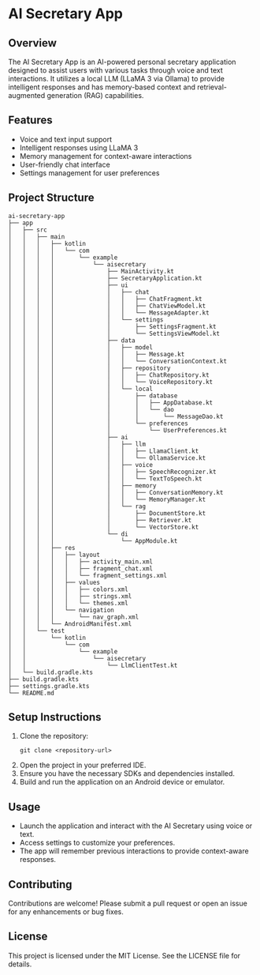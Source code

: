 # AI Secretary App

## Overview
The AI Secretary App is an AI-powered personal secretary application designed to assist users with various tasks through voice and text interactions. It utilizes a local LLM (LLaMA 3 via Ollama) to provide intelligent responses and has memory-based context and retrieval-augmented generation (RAG) capabilities.

## Features
- Voice and text input support
- Intelligent responses using LLaMA 3
- Memory management for context-aware interactions
- User-friendly chat interface
- Settings management for user preferences

## Project Structure
```
ai-secretary-app
├── app
│   ├── src
│   │   ├── main
│   │   │   ├── kotlin
│   │   │   │   └── com
│   │   │   │       └── example
│   │   │   │           └── aisecretary
│   │   │   │               ├── MainActivity.kt
│   │   │   │               ├── SecretaryApplication.kt
│   │   │   │               ├── ui
│   │   │   │               │   ├── chat
│   │   │   │               │   │   ├── ChatFragment.kt
│   │   │   │               │   │   ├── ChatViewModel.kt
│   │   │   │               │   │   └── MessageAdapter.kt
│   │   │   │               │   └── settings
│   │   │   │               │       ├── SettingsFragment.kt
│   │   │   │               │       └── SettingsViewModel.kt
│   │   │   │               ├── data
│   │   │   │               │   ├── model
│   │   │   │               │   │   ├── Message.kt
│   │   │   │               │   │   └── ConversationContext.kt
│   │   │   │               │   ├── repository
│   │   │   │               │   │   ├── ChatRepository.kt
│   │   │   │               │   │   └── VoiceRepository.kt
│   │   │   │               │   └── local
│   │   │   │               │       ├── database
│   │   │   │               │       │   ├── AppDatabase.kt
│   │   │   │               │       │   └── dao
│   │   │   │               │       │       └── MessageDao.kt
│   │   │   │               │       └── preferences
│   │   │   │               │           └── UserPreferences.kt
│   │   │   │               ├── ai
│   │   │   │               │   ├── llm
│   │   │   │               │   │   ├── LlamaClient.kt
│   │   │   │               │   │   └── OllamaService.kt
│   │   │   │               │   ├── voice
│   │   │   │               │   │   ├── SpeechRecognizer.kt
│   │   │   │               │   │   └── TextToSpeech.kt
│   │   │   │               │   ├── memory
│   │   │   │               │   │   ├── ConversationMemory.kt
│   │   │   │               │   │   └── MemoryManager.kt
│   │   │   │               │   └── rag
│   │   │   │               │       ├── DocumentStore.kt
│   │   │   │               │       ├── Retriever.kt
│   │   │   │               │       └── VectorStore.kt
│   │   │   │               └── di
│   │   │   │                   └── AppModule.kt
│   │   │   ├── res
│   │   │   │   ├── layout
│   │   │   │   │   ├── activity_main.xml
│   │   │   │   │   ├── fragment_chat.xml
│   │   │   │   │   └── fragment_settings.xml
│   │   │   │   ├── values
│   │   │   │   │   ├── colors.xml
│   │   │   │   │   ├── strings.xml
│   │   │   │   │   └── themes.xml
│   │   │   │   └── navigation
│   │   │   │       └── nav_graph.xml
│   │   │   └── AndroidManifest.xml
│   │   └── test
│   │       └── kotlin
│   │           └── com
│   │               └── example
│   │                   └── aisecretary
│   │                       └── LlmClientTest.kt
│   └── build.gradle.kts
├── build.gradle.kts
├── settings.gradle.kts
└── README.md
```

## Setup Instructions
1. Clone the repository:
   ```
   git clone <repository-url>
   ```
2. Open the project in your preferred IDE.
3. Ensure you have the necessary SDKs and dependencies installed.
4. Build and run the application on an Android device or emulator.

## Usage
- Launch the application and interact with the AI Secretary using voice or text.
- Access settings to customize your preferences.
- The app will remember previous interactions to provide context-aware responses.

## Contributing
Contributions are welcome! Please submit a pull request or open an issue for any enhancements or bug fixes.

## License
This project is licensed under the MIT License. See the LICENSE file for details.